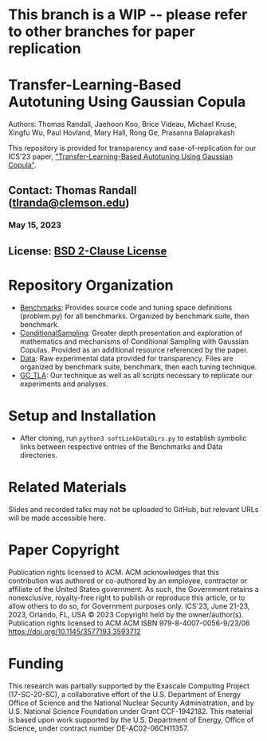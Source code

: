 # This branch is a WIP -- please refer to other branches for paper replication


# Transfer-Learning-Based Autotuning Using Gaussian Copula

Authors: Thomas Randall, Jaehoon Koo, Brice Videau, Michael Kruse, Xingfu Wu, Paul Hovland, Mary Hall, Rong Ge, Prasanna Balaprakash

This repository is provided for transparency and ease-of-replication for our ICS'23 paper, ["Transfer-Learning-Based Autotuning Using Gaussian Copula"]().

## Contact: Thomas Randall (tlranda@clemson.edu)
### May 15, 2023

## License: [BSD 2-Clause License](LICENSE.md)

# Repository Organization

* [Benchmarks](Benchmarks): Provides source code and tuning space definitions (problem.py) for all benchmarks.
Organized by benchmark suite, then benchmark.
* [ConditionalSampling](ConditionalSampling): Greater depth presentation and exploration of mathematics and mechanisms of Conditional Sampling with Gaussian Copulas.
Provided as an additional resource referenced by the paper.
* [Data](Data): Raw experimental data provided for transparency.
Files are organized by benchmark suite, benchmark, then each tuning technique.
* [GC\_TLA](GC_TLA): Our technique as well as all scripts necessary to replicate our experiments and analyses.

# Setup and Installation

* After cloning, run `python3 softLinkDataDirs.py` to establish symbolic links between respective entries of the Benchmarks and Data directories.

# Related Materials

Slides and recorded talks may not be uploaded to GitHub, but relevant URLs will be made accessible here.

# Paper Copyright

Publication rights licensed to ACM.
ACM acknowledges that this contribution was authored or co-authored by an employee, contractor or affiliate of the United States government.
As such, the Government retains a nonexclusive, royalty-free right to publish or reproduce this article, or to allow others to do so, for Government purposes only.
ICS'23, June 21-23, 2023, Orlando, FL, USA
© 2023 Copyright held by the owner/author(s). Publication rights licensed to ACM
ACM ISBN 979-8-4007-0056-9/23/06
https://doi.org/10.1145/3577193.3593712

# Funding

This research was partially supported by the Exascale Computing Project (17-SC-20-SC), a collaborative effort of the U.S. Department of Energy Office of Science and the National Nuclear Security Administration, and by U.S. National Science Foundation under Grant CCF-1942182.
This material is based upon work supported by the U.S. Department of Energy, Office of Science, under contract number DE-AC02-06CH11357.

